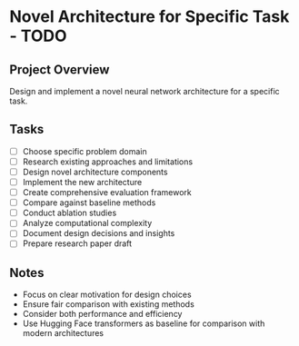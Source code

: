 # Novel Architecture for Specific Task - TODO

## Project Overview
Design and implement a novel neural network architecture for a specific task.

## Tasks
- [ ] Choose specific problem domain
- [ ] Research existing approaches and limitations
- [ ] Design novel architecture components
- [ ] Implement the new architecture
- [ ] Create comprehensive evaluation framework
- [ ] Compare against baseline methods
- [ ] Conduct ablation studies
- [ ] Analyze computational complexity
- [ ] Document design decisions and insights
- [ ] Prepare research paper draft

## Notes
- Focus on clear motivation for design choices
- Ensure fair comparison with existing methods
- Consider both performance and efficiency
- Use Hugging Face transformers as baseline for comparison with modern architectures
